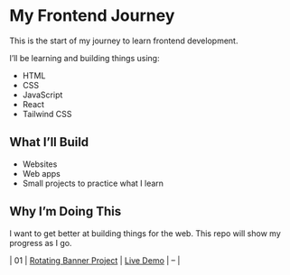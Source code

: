 #  My Frontend Journey
This is the start of my journey to learn frontend development.

I’ll be learning and building things using:
- HTML
- CSS
- JavaScript
- React
- Tailwind CSS

## What I’ll Build

- Websites
- Web apps
- Small projects to practice what I learn

## Why I’m Doing This

I want to get better at building things for the web. This repo will show my progress as I go.

| 01  | [Rotating Banner Project](https://github.com/mayeni97/Frontend/tree/main/rotations) | [Live Demo](https://mayeni97.github.io/Frontend/rotations/) | – |
